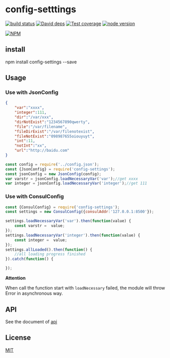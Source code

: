 # config-setttings

[![build status][travis-image]][travis-url]
[![David deps][david-image]][david-url]
[![Test coverage][coveralls-image]][coveralls-url]
[![node version][node-image]][node-url]

[npm-url]: https://npmjs.org/package/config-settings
[travis-image]: https://img.shields.io/travis/yunnysunny/config-settings.svg?style=flat-square
[travis-url]: https://travis-ci.org/yunnysunny/config-settings
[coveralls-image]: https://img.shields.io/coveralls/yunnysunny/config-settings.svg?style=flat-square
[coveralls-url]: https://coveralls.io/r/yunnysunny/config-settings?branch=master
[david-image]: https://img.shields.io/david/yunnysunny/config-settings.svg?style=flat-square
[david-url]: https://david-dm.org/yunnysunny/config-settings
[node-image]: https://img.shields.io/badge/node.js-%3E=_6-green.svg?style=flat-square
[node-url]: http://nodejs.org/download/

[![NPM](https://nodei.co/npm/config-settings.png?downloads=true)](https://nodei.co/npm/node-config-settings/)  

## install

npm install config-settings --save

## Usage
### Use with JsonConfig
```json
{
    "var":"xxxx",
    "integer":111,
    "dir":"/var/xxx",
    "dirNotExist":"1234567890qwerty",
    "file":"/var/filename",
    "fileDirExist":"/var/filenotexist",
    "fileNotExist":"098987655oiouyuyt",
    "int":11,
    "notInt":"xx",
    "url":"http://baidu.com"
}
```

```javascript
const config = require('../config.json');
const {JsonConfig} = require('config-settings');
const jsonConfig = new JsonConfig(config);
var varstr = jsonConfig.loadNecessaryVar('var');//get xxxx
var integer = jsonConfig.loadNecessaryVar('integer');//get 111

```

### Use with ConsulConfig

```javascript
const {ConsulConfig} = require('config-settings');
const settings = new ConsulConfig({consulAddr:'127.0.0.1:8500'});

settings.loadNecessaryVar('var').then(function(value) {
    const varstr =  value;
});
settings.loadNecessaryVar('integer').then(function(value) {
    const integer =  value;
});
settings.allLoaded().then(function() {
    //all loading progress finished
}).catch(function() {

});
```

**Attention**

When call the function start with `loadNecessary` failed, the module will throw Error in asynchronous way.

## API

See the document of [api](doc/api.md)

## License

[MIT](LICENSE)